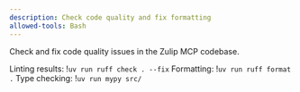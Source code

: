 ```yaml
---
description: Check code quality and fix formatting
allowed-tools: Bash
---
```


Check and fix code quality issues in the Zulip MCP codebase.

Linting results: !`uv run ruff check . --fix`
Formatting: !`uv run ruff format .`
Type checking: !`uv run mypy src/`